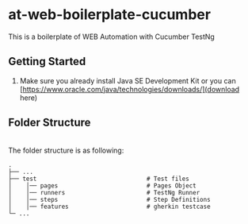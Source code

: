 # at-web-boilerplate-cucumber

This is a boilerplate of WEB Automation with Cucumber TestNg

## Getting Started

1. Make sure you already install Java SE Development Kit or you can [https://www.oracle.com/java/technologies/downloads/](download here)


## Folder Structure

<br/>The folder structure is as following:

    .
    ├── ...
    ├── test                               # Test files
    │    │── pages                         # Pages Object
    │    │── runners                       # TestNg Runner
    │    │── steps                         # Step Definitions
    │    │── features                      # gherkin testcase
    └─ ...   
    

